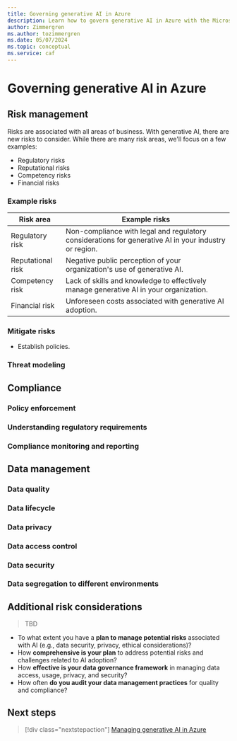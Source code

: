 ```yaml
---
title: Governing generative AI in Azure
description: Learn how to govern generative AI in Azure with the Microsoft Cloud Adoption Framework.
author: Zimmergren
ms.author: tozimmergren
ms.date: 05/07/2024
ms.topic: conceptual
ms.service: caf
---
```


# Governing generative AI in Azure

## Risk management

Risks are associated with all areas of business. With generative AI, there are new risks to consider. While there are many risk areas, we'll focus on a few examples:

- Regulatory risks
- Reputational risks
- Competency risks
- Financial risks

### Example risks

|Risk area|Example risks|
|---------|-------------|
|Regulatory risk|Non-compliance with legal and regulatory considerations for generative AI in your industry or region.|
|Reputational risk|Negative public perception of your organization's use of generative AI.|
|Competency risk|Lack of skills and knowledge to effectively manage generative AI in your organization.|
|Financial risk|Unforeseen costs associated with generative AI adoption.|

### Mitigate risks

- Establish policies.

### Threat modeling

## Compliance

### Policy enforcement

### Understanding regulatory requirements

### Compliance monitoring and reporting

## Data management

### Data quality

### Data lifecycle

### Data privacy

### Data access control

### Data security

### Data segregation to different environments

## Additional risk considerations

> TBD

- To what extent you have a **plan to manage potential risks** associated with AI (e.g., data security, privacy, ethical considerations)?
- How **comprehensive is your plan** to address potential risks and challenges related to AI adoption?
- How **effective is your data governance framework** in managing data access, usage, privacy, and security?
- How often **do you audit your data management practices** for quality and compliance?

## Next steps

> [!div class="nextstepaction"]
> [Managing generative AI in Azure](./manage.md)
